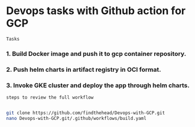 # Devops tasks with Github action for GCP #

`Tasks`
### 1. Build Docker image and push it to gcp container repository.

### 2. Push helm charts in artifact registry in OCI format.

### 3. Invoke GKE cluster and deploy the app through helm charts.


`steps to review the full workflow`
```bash

git clone https://github.com/findthehead/Devops-with-GCP.git
nano Devops-with-GCP.git/.github/workflows/build.yaml

```
